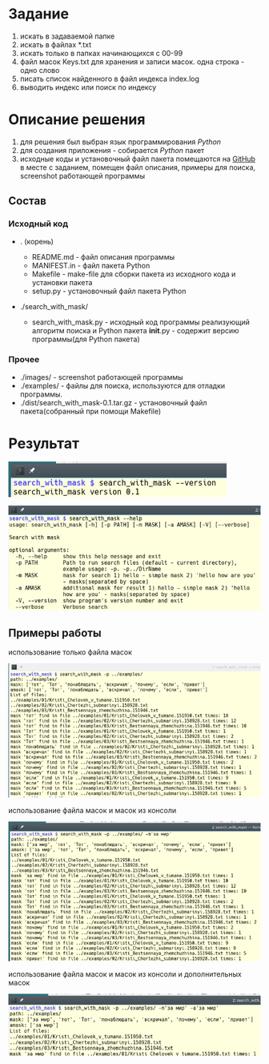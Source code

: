 # Задание

1. искать в задаваемой папке
2. искать в файлах *.txt
3. искать только в папках начинающихся с 00-99
4. файл масок Keys.txt для хранения и записи масок. одна строка - одно слово
5. писать список найденного в файл индекса index.log
6. выводить индекс или поиск по индексу

# Описание решения

1. для решения был выбран язык программирования *Python*
2. для создания приложения - собирается *Python* пакет
3. исходные коды и установочный файл пакета помещаются на [GitHub](https://github.com/taniy935/search_with_mask)
   в месте с заданием, помещен файл описания, примеры для поиска, screenshot работающей программы

## Состав

### Исходный код

+ . (корень)
  - README.md - файл описания программы
  - MANIFEST.in - файл пакета Python
  - Makefile - make-file для сборки пакета из исходного кода и установки пакета
  - setup.py - установочный файл пакета Python

+ ./search_with_mask/
  - search_with_mask.py - исходный код программы реализующий алгоритм поиска и Python пакета
  __init__.py - содержит версию программы(для Python пакета)

### Прочее
+ ./images/ - screenshot работающей программы
+ ./examples/ - файлы для поиска, используются для отладки программы.
+ ./dist/search_with_mask-0.1.tar.gz - установочный файл пакета(собранный при помощи Makefile)


# Результат

![версия](images/version.png "версия")

![получение помощи](images/help.png "help")

## Примеры работы

использование только файла масок

![пример использования 1](images/example_key_file.png "example1")

использование файла масок и масок из консоли

![пример использования 2](images/example_key_and_mask.png "example2")


использование файла масок и масок из консоли и дополнительных масок

![пример использования 3](images/example_key_and_amask.png "example3")
